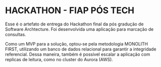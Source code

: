 # HACKATHON - FIAP PÓS TECH

Esse é o artefato de entrega do Hackathon final da pós gradução de Software Archtecture.
Foi desenvolvida uma aplicação para marcação de consultas.

Como um MVP para a solução, optou-se pela metodologia MONOLITH FIRST, utilizando um banco de dados relacional para garantir a integridade referencial.
Dessa maneira, também é possível escalar a aplicação com replicas de leitura, como no cluster do Aurora (AWS).
